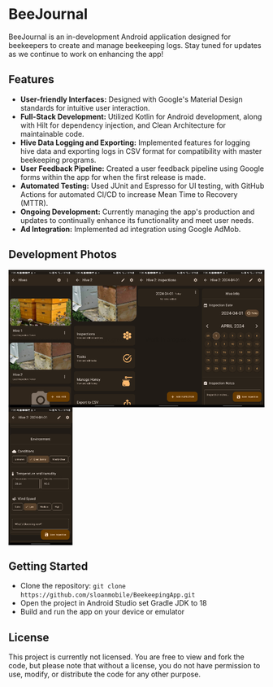 # BeeJournal

BeeJournal is an in-development Android application designed for beekeepers to create and manage beekeeping logs. Stay tuned for updates as we continue to work on enhancing the app!

## Features
- **User-friendly Interfaces:** Designed with Google's Material Design standards for intuitive user interaction.
- **Full-Stack Development:** Utilized Kotlin for Android development, along with Hilt for dependency injection, and Clean Architecture for maintainable code.
- **Hive Data Logging and Exporting:** Implemented features for logging hive data and exporting logs in CSV format for compatibility with master beekeeping programs.
- **User Feedback Pipeline:** Created a user feedback pipeline using Google forms within the app for when the first release is made.
- **Automated Testing:** Used JUnit and Espresso for UI testing, with GitHub Actions for automated CI/CD to increase Mean Time to Recovery (MTTR).
- **Ongoing Development:** Currently managing the app's production and updates to continually enhance its functionality and meet user needs.
- **Ad Integration:** Implemented ad integration using Google AdMob.

## Development Photos

<div style="display: flex; flex-wrap: wrap;">
    <img src="docs/1.png" style="width: 25%;" alt="Image 1">
    <img src="docs/2.png" style="width: 25%;" alt="Image 2">
    <img src="docs/3.png" style="width: 25%;" alt="Image 3">
    <img src="docs/4.png" style="width: 25%;" alt="Image 4">
    <img src="docs/5.png" style="width: 25%;" alt="Image 5">
</div>

## Getting Started
- Clone the repository: `git clone https://github.com/sloanmobile/BeekeepingApp.git`
- Open the project in Android Studio set Gradle JDK to 18
- Build and run the app on your device or emulator

## License
This project is currently not licensed. You are free to view and fork the code, but please note that without a license, you do not have permission to use, modify, or distribute the code for any other purpose.
